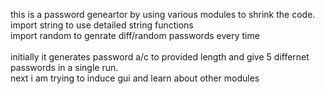 this is a password geneartor by using various modules to shrink the code.
<br>
import string       to use detailed string functions 
<br>
import random       to genrate diff/random passwords every time
<br>
<br>
initially it generates password a/c to provided length and give 5 differnet passwords in a single run.
<br>
next i am trying to induce gui and learn about other modules 